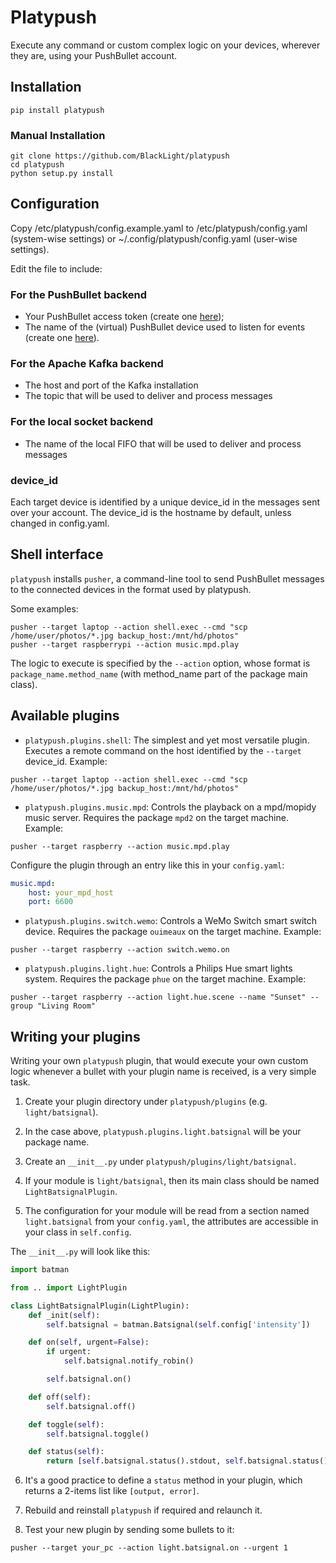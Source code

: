 Platypush
=========

Execute any command or custom complex logic on your devices, wherever they are, using your PushBullet account.

Installation
------------

```shell
pip install platypush
```

### Manual Installation

```shell
git clone https://github.com/BlackLight/platypush
cd platypush
python setup.py install
```

Configuration
-------------

Copy /etc/platypush/config.example.yaml to /etc/platypush/config.yaml (system-wise settings) or ~/.config/platypush/config.yaml (user-wise settings).

Edit the file to include:

### For the PushBullet backend

* Your PushBullet access token (create one [here](https://www.pushbullet.com/#settings/account));
* The name of the (virtual) PushBullet device used to listen for events (create one [here](https://www.pushbullet.com/#devices)).

### For the Apache Kafka backend

* The host and port of the Kafka installation
* The topic that will be used to deliver and process messages

### For the local socket backend

* The name of the local FIFO that will be used to deliver and process messages

### device_id

Each target device is identified by a unique device_id in the messages sent over your account. The device_id is the hostname by default, unless changed in config.yaml.

Shell interface
---------------

`platypush` installs `pusher`, a command-line tool to send PushBullet messages to the connected devices in the format used by platypush.

Some examples:

```shell
pusher --target laptop --action shell.exec --cmd "scp /home/user/photos/*.jpg backup_host:/mnt/hd/photos"
pusher --target raspberrypi --action music.mpd.play
```

The logic to execute is specified by the `--action` option, whose format is `package_name.method_name` (with method_name part of the package main class).

Available plugins
-----------------

* `platypush.plugins.shell`: The simplest and yet most versatile plugin. Executes a remote command on the host identified by the `--target` device_id. Example:

```shell
pusher --target laptop --action shell.exec --cmd "scp /home/user/photos/*.jpg backup_host:/mnt/hd/photos"
```

* `platypush.plugins.music.mpd`: Controls the playback on a mpd/mopidy music server. Requires the package `mpd2` on the target machine. Example:

```shell
pusher --target raspberry --action music.mpd.play
```

Configure the plugin through an entry like this in your `config.yaml`:

```yaml
music.mpd:
    host: your_mpd_host
    port: 6600
```

* `platypush.plugins.switch.wemo`: Controls a WeMo Switch smart switch device. Requires the package `ouimeaux` on the target machine. Example:

```shell
pusher --target raspberry --action switch.wemo.on
```

* `platypush.plugins.light.hue`: Controls a Philips Hue smart lights system. Requires the package `phue` on the target machine. Example:

```shell
pusher --target raspberry --action light.hue.scene --name "Sunset" --group "Living Room"
```

Writing your plugins
--------------------

Writing your own `platypush` plugin, that would execute your own custom logic whenever a bullet with your plugin name is received, is a very simple task.

1. Create your plugin directory under `platypush/plugins` (e.g. `light/batsignal`).

2. In the case above, `platypush.plugins.light.batsignal` will be your package name.

3. Create an `__init__.py` under `platypush/plugins/light/batsignal`.

4. If your module is `light/batsignal`, then its main class should be named `LightBatsignalPlugin`.

5. The configuration for your module will be read from a section named `light.batsignal` from your `config.yaml`, the attributes are accessible in your class in `self.config`.

The `__init__.py` will look like this:

```python
import batman

from .. import LightPlugin

class LightBatsignalPlugin(LightPlugin):
    def _init(self):
        self.batsignal = batman.Batsignal(self.config['intensity'])

    def on(self, urgent=False):
        if urgent:
            self.batsignal.notify_robin()

        self.batsignal.on()

    def off(self):
        self.batsignal.off()

    def toggle(self):
        self.batsignal.toggle()

    def status(self):
        return [self.batsignal.status().stdout, self.batsignal.status().stderr]
```

6. It's a good practice to define a `status` method in your plugin, which returns a 2-items list like `[output, error]`.

7. Rebuild and reinstall `platypush` if required and relaunch it.

8. Test your new plugin by sending some bullets to it:

```shell
pusher --target your_pc --action light.batsignal.on --urgent 1
```

